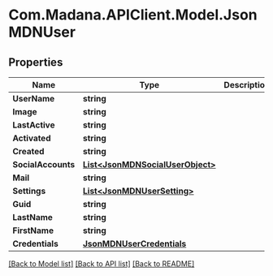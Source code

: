 
# Com.Madana.APIClient.Model.JsonMDNUser

## Properties

Name | Type | Description | Notes
------------ | ------------- | ------------- | -------------
**UserName** | **string** |  | [optional] 
**Image** | **string** |  | [optional] 
**LastActive** | **string** |  | [optional] 
**Activated** | **string** |  | [optional] 
**Created** | **string** |  | [optional] 
**SocialAccounts** | [**List&lt;JsonMDNSocialUserObject&gt;**](JsonMDNSocialUserObject.md) |  | [optional] 
**Mail** | **string** |  | [optional] 
**Settings** | [**List&lt;JsonMDNUserSetting&gt;**](JsonMDNUserSetting.md) |  | [optional] 
**Guid** | **string** |  | [optional] 
**LastName** | **string** |  | [optional] 
**FirstName** | **string** |  | [optional] 
**Credentials** | [**JsonMDNUserCredentials**](JsonMDNUserCredentials.md) |  | [optional] 

[[Back to Model list]](../README.md#documentation-for-models)
[[Back to API list]](../README.md#documentation-for-api-endpoints)
[[Back to README]](../README.md)

